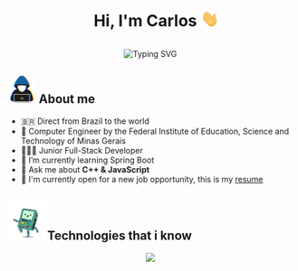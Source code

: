 <!--h1 without bottom border-->
<div id="user-content-toc">
  <ul align="center">
    <summary><h1 style="display: inline-block">Hi, I'm Carlos&nbsp;</h1><img src="https://github.com/Dev-Cwsc/Dev-Cwsc/blob/main/img/waving-hand.gif" width="35"></summary>
  </ul>
</div>

<!--- snake -->
<div align="center">
  <picture>
    <img src="https://readme-typing-svg.herokuapp.com?font=Fira+Code&size=25&duration=3000&pause=1000&center=true&vCenter=true&width=435&lines=Computer+Engineer;Full-Stack+Developer;Passionate+about+technology" alt="Typing SVG"/>
  </picture>
</div>

## <picture><img src = "https://github.com/Dev-Cwsc/Dev-Cwsc/blob/main/img/programmer.gif" width = 50px></picture> About me

<!--Intro start-->
- 🇧🇷 Direct from Brazil to the world
- 🏫 Computer Engineer by the Federal Institute of Education, Science and Technology of Minas Gerais
- 👨🏻‍💻 Junior Full-Stack Developer
- 🌱 I’m currently learning Spring Boot
- 💬 Ask me about **C++ & JavaScript**
- 💼 I'm currently open for a new job opportunity, this is my [resume](https://github.com/Dev-Cwsc/Dev-Cwsc/blob/main/documents/Resume%20-%20Carlos%20Camargos.pdf)
<!--Intro end-->

<!--h1 without bottom border-->
## <picture><img src = "https://github.com/Dev-Cwsc/Dev-Cwsc/blob/main/img/beemo.gif" width = 70px></picture>Technologies that i know</h2></summary>
<!--tech stack icons-->
<p align="center">
  <a href="https://skillicons.dev">
    <img src="https://skillicons.dev/icons?i=git,c,cpp,java,spring,py,js,ts,nodejs,nestjs,react,html,css,postgresql,mysql,docker,postman,linux,idea,vscode&perline=10" />
  </a>
</p>
